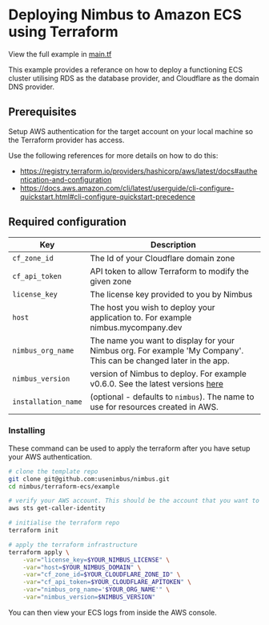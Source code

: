 # Deploying Nimbus to Amazon ECS using Terraform

View the full example in [main.tf](./main.tf)

This example provides a referance on how to deploy a functioning ECS cluster utilising RDS as the database provider, and Cloudflare as the domain DNS provider.

## Prerequisites

Setup AWS authentication for the target account on your local machine so the Terraform provider has access.

Use the following references for more details on how to do this:
- https://registry.terraform.io/providers/hashicorp/aws/latest/docs#authentication-and-configuration
- https://docs.aws.amazon.com/cli/latest/userguide/cli-configure-quickstart.html#cli-configure-quickstart-precedence


## Required configuration

| Key               | Description                                                                                                                   |
| ----------------- | ----------------------------------------------------------------------------------------------------------------------------- |
| `cf_zone_id`      | The Id of your Cloudflare domain zone                                                                                         |
| `cf_api_token`    | API token to allow Terraform to modify the given zone                                                                         |
| `license_key`     | The license key provided to you by Nimbus                                                                                     |
| `host`            | The host you wish to deploy your application to. For example nimbus.mycompany.dev                                             |
| `nimbus_org_name` | The name you want to display for your Nimbus org. For example 'My Company'. This can be changed later in the app.             |
| `nimbus_version`  | version of Nimbus to deploy. For example v0.6.0. See the latest versions [here](https://github.com/usenimbus/nimbus/releases) |
| `installation_name`  | (optional - defaults to `nimbus`). The name to use for resources created in AWS. |



### Installing

These command can be used to apply the terraform after you have setup your AWS authentication.

```bash
# clone the template repo
git clone git@github.com:usenimbus/nimbus.git
cd nimbus/terraform-ecs/example

# verify your AWS account. This should be the account that you want to deploy Nimbus to
aws sts get-caller-identity

# initialise the terraform repo
terraform init

# apply the terraform infrastructure
terraform apply \
    -var="license_key=$YOUR_NIMBUS_LICENSE" \
    -var="host=$YOUR_NIMBUS_DOMAIN" \
    -var="cf_zone_id=$YOUR_CLOUDFLARE_ZONE_ID" \
    -var="cf_api_token=$YOUR_CLOUDFLARE_APITOKEN" \
    -var="nimbus_org_name='$YOUR_ORG_NAME'" \
    -var="nimbus_version=$NIMBUS_VERSION"
```

You can then view your ECS logs from inside the AWS console.

